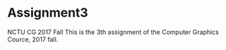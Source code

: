 # Assignment3
NCTU CG 2017 Fall
This is the 3th assignment of the Computer Graphics Cource, 2017 fall.
